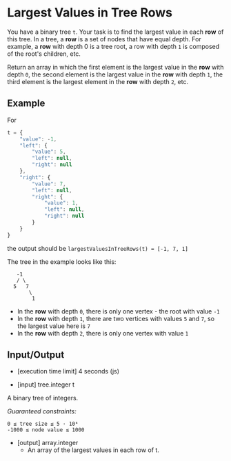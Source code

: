 # Largest Values in Tree Rows

You have a binary tree `t`. Your task is to find the largest value in each __row__ of this tree. In a tree, a __row__ is a set of nodes that have equal depth. For example, a __row__ with depth 0 is a tree root, a row with depth `1` is composed of the root's children, etc.

Return an array in which the first element is the largest value in the __row__ with depth `0`, the second element is the largest value in the __row__ with depth `1`, the third element is the largest element in the __row__ with depth `2`, etc.

## Example

For

```js
t = {
    "value": -1,
    "left": {
        "value": 5,
        "left": null,
        "right": null
    },
    "right": {
        "value": 7,
        "left": null,
        "right": {
            "value": 1,
            "left": null,
            "right": null
        }
    }
}
```

the output should be `largestValuesInTreeRows(t) = [-1, 7, 1]`

The tree in the example looks like this:
```
   -1
   / \
  5   7
       \
        1
```

- In the __row__ with depth `0`, there is only one vertex - the root with value `-1`
- In the __row__ with depth `1`, there are two vertices with values `5` and `7`, so the largest value here is `7`
- In the __row__ with depth `2`, there is only one vertex with value `1`

## Input/Output

- [execution time limit] 4 seconds (js)

- [input] tree.integer t

A binary tree of integers.

_Guaranteed constraints:_
```
0 ≤ tree size ≤ 5 · 10⁴
-1000 ≤ node value ≤ 1000
```

- [output] array.integer
  - An array of the largest values in each row of t.